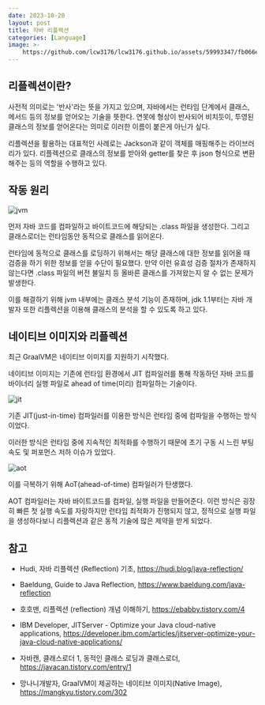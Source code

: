 ```yaml
---
date: 2023-10-20
layout: post
title: 자바 리플렉션
categories: [Language]
image: >-
    https://github.com/lcw3176/lcw3176.github.io/assets/59993347/fb066e64-4384-4390-8983-3706e7b20859
---
```


## 리플렉션이란?

사전적 의미로는 '반사'라는 뜻을 가지고 있으며,
자바에서는 런타임 단계에서 클래스, 메서드 등의 정보를 얻어오는 기술을 뜻한다. 
연못에 형상이 반사되어 비치듯이, 투영된 클래스의 정보를 얻어온다는 의미로 이러한 이름이 붙은게 아닌가 싶다.

리플렉션을 활용하는 대표적인 사례로는 Jackson과 같이 객체를 매핑해주는 라이브러리가 있다.
리플렉션으로 클래스의 정보를 받아와 getter를 찾은 후 json 형식으로 변환해주는 등의 역할을 수행하고 있다.

## 작동 원리

![jvm](https://developer.ibm.com/developer/default/articles/jitserver-optimize-your-java-cloud-native-applications/images/jvm-execution.jpg)

먼저 자바 코드를 컴파일하고 바이트코드에 해당되는 .class 파일을 생성한다.
그리고 클래스로더는 런타임동안 동적으로 클래스를 읽어온다.

런타임에 동적으로 클래스를 로딩하기 위해서는 해당 클래스에 대한 정보를 읽어올 때 검증을 하기 위한 정보를 얻을 수단이 필요했다.
만약 이런 유효성 검증 절차가 존재하지 않는다면 .class 파일의 버전 불일치 등 올바른 클래스를 가져왔는지 알 수 없는 문제가 발생한다.

이를 해결하기 위해 jvm 내부에는 클래스 분석 기능이 존재하며, 
jdk 1.1부터는 자바 개발자 또한 리플렉션을 이용해 클래스의 분석을 할 수 있도록 하고 있다.

## 네이티브 이미지와 리플렉션

최근 GraalVM은 네이티브 이미지를 지원하기 시작했다.

네이티브 이미지는 기존에 런타임 환경에서 JIT 컴파일러를 통해 작동하던 자바 코드를 
바이너리 실행 파일로 ahead of time(미리) 컴파일하는 기술이다. 


![jit](https://img1.daumcdn.net/thumb/R1280x0/?scode=mtistory2&fname=https%3A%2F%2Fblog.kakaocdn.net%2Fdn%2FbisgFc%2FbtsmGizcOVv%2Ffk02xhbPtI6rvDc2kPrsXK%2Fimg.png)

기존 JIT(just-in-time) 컴파일러를 이용한 방식은 런타임 중에 컴파일을 수행하는 방식이었다.

이러한 방식은 런타임 중에 지속적인 최적화를 수행하기 때문에 초기 구동 시 느린 부팅 속도 및 퍼포먼스 저하 이슈가 있었다.


![aot](https://img1.daumcdn.net/thumb/R1280x0/?scode=mtistory2&fname=https%3A%2F%2Fblog.kakaocdn.net%2Fdn%2FIZgx6%2FbtsmFgn4ntc%2FQVQkQ74ZyUXH9bYNgjlojk%2Fimg.png)

이를 극복하기 위해 AoT(ahead-of-time) 컴파일러가 탄생했다.

AOT 컴파일러는 자바 바이트코드를 컴파일, 실행 파일을 만들어준다.
이런 방식은 굉장히 빠른 첫 실행 속도를 자랑하지만 런타임 최적화가 진행되지 않고,
정적으로 실행 파일을 생성하다보니 리플렉션과 같은 동적 기술에 많은 제약을 받게 되었다. 



## 참고

- Hudi, 자바 리플렉션 (Reflection) 기초, https://hudi.blog/java-reflection/

- Baeldung, Guide to Java Reflection, https://www.baeldung.com/java-reflection

- 호호맨, 리플렉션 (reflection) 개념 이해하기, https://ebabby.tistory.com/4

- IBM Developer, JITServer - Optimize your Java cloud-native applications, https://developer.ibm.com/articles/jitserver-optimize-your-java-cloud-native-applications/ 

- 자바캔, 클래스로더 1, 동적인 클래스 로딩과 클래스로더, https://javacan.tistory.com/entry/1

- 망나니개발자, GraalVM이 제공하는 네이티브 이미지(Native Image), https://mangkyu.tistory.com/302